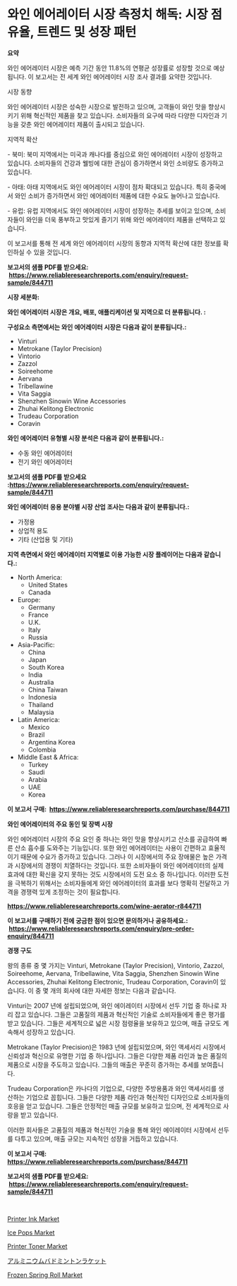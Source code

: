 <p><h1>와인 에어레이터 시장 측정치 해독: 시장 점유율, 트렌드 및 성장 패턴</h1></p><p><strong>요약</strong></p>
<p><p>와인 에어레이터 시장은 예측 기간 동안 11.8%의 연평균 성장률로 성장할 것으로 예상됩니다. 이 보고서는 전 세계 와인 에어레이터 시장 조사 결과를 요약한 것입니다.</p><p>시장 동향</p><p>와인 에어레이터 시장은 성숙한 시장으로 발전하고 있으며, 고객들이 와인 맛을 향상시키기 위해 혁신적인 제품을 찾고 있습니다. 소비자들의 요구에 따라 다양한 디자인과 기능을 갖춘 와인 에어레이터 제품이 출시되고 있습니다.</p><p>지역적 확산</p><p>- 북미: 북미 지역에서는 미국과 캐나다를 중심으로 와인 에어레이터 시장이 성장하고 있습니다. 소비자들의 건강과 웰빙에 대한 관심이 증가하면서 와인 소비량도 증가하고 있습니다.</p><p>- 아태: 아태 지역에서도 와인 에어레이터 시장이 점차 확대되고 있습니다. 특히 중국에서 와인 소비가 증가하면서 와인 에어레이터 제품에 대한 수요도 늘어나고 있습니다.</p><p>- 유럽: 유럽 지역에서도 와인 에어레이터 시장이 성장하는 추세를 보이고 있으며, 소비자들이 와인을 더욱 풍부하고 맛있게 즐기기 위해 와인 에어레이터 제품을 선택하고 있습니다.</p><p>이 보고서를 통해 전 세계 와인 에어레이터 시장의 동향과 지역적 확산에 대한 정보를 확인하실 수 있을 것입니다.</p></p>
<p><strong>보고서의 샘플 PDF를 받으세요: &nbsp;<a href="https://www.reliableresearchreports.com/enquiry/request-sample/844711">https://www.reliableresearchreports.com/enquiry/request-sample/844711</a></strong></p>
<p><strong>시장 세분화:</strong></p>
<p><strong> 와인 에어레이터 시장은 개요, 배포, 애플리케이션 및 지역으로 더 분류됩니다. :</strong></p>
<p><strong>구성요소 측면에서는 와인 에어레이터 시장은 다음과 같이 분류됩니다.:</strong></p>
<p><ul><li>Vinturi</li><li>Metrokane (Taylor Precision)</li><li>Vintorio</li><li>Zazzol</li><li>Soireehome</li><li>Aervana</li><li>Tribellawine</li><li>Vita Saggia</li><li>Shenzhen Sinowin Wine Accessories</li><li>Zhuhai Kelitong Electronic</li><li>Trudeau Corporation</li><li>Coravin</li></ul></p>
<p><strong> 와인 에어레이터 유형별 시장 분석은 다음과 같이 분류됩니다.:</strong></p>
<p><ul><li>수동 와인 에어레이터</li><li>전기 와인 에어레이터</li></ul></p>
<p><strong>보고서의 샘플 PDF를 받으세요 :<a href="https://www.reliableresearchreports.com/enquiry/request-sample/844711">https://www.reliableresearchreports.com/enquiry/request-sample/844711</a></strong></p>
<p><strong> 와인 에어레이터 응용 분야별 시장 산업 조사는 다음과 같이 분류됩니다.:</strong></p>
<p><ul><li>가정용</li><li>상업적 용도</li><li>기타 (산업용 및 기타)</li></ul></p>
<p><strong>지역 측면에서 와인 에어레이터 지역별로 이용 가능한 시장 플레이어는 다음과 같습니다.:</strong></p>
<p><ul>
    <li>
        North America:
        <ul>
            <li>United States</li>
            <li>Canada</li>
        </ul>
    </li>
    <li>
        Europe:
        <ul>
            <li>Germany</li>
            <li>France</li>
            <li>U.K.</li>
            <li>Italy</li>
            <li>Russia</li>
        </ul>
    </li>
    <li>
        Asia-Pacific:
        <ul>
            <li>China</li>
            <li>Japan</li>
            <li>South Korea</li>
            <li>India</li>
            <li>Australia</li>
            <li>China Taiwan</li>
            <li>Indonesia</li>
            <li>Thailand</li>
            <li>Malaysia</li>
        </ul>
    </li>
    <li>
        Latin America:
        <ul>
            <li>Mexico</li>
            <li>Brazil</li>
            <li>Argentina Korea</li>
            <li>Colombia</li>
        </ul>
    </li>
    <li>
        Middle East & Africa:
        <ul>
            <li>Turkey</li>
            <li>Saudi</li>
            <li>Arabia</li>
            <li>UAE</li>
            <li>Korea</li>
        </ul>
    </li>
    </ul></p>
<p><strong>이 보고서 구매: &nbsp;<a href="https://www.reliableresearchreports.com/purchase/844711">https://www.reliableresearchreports.com/purchase/844711</a></strong></p>
<p><strong>와인 에어레이터의 주요 동인 및 장벽 시장</strong></p>
<p><p>와인 에어레이터 시장의 주요 요인 중 하나는 와인 맛을 향상시키고 산소를 공급하여 빠른 산소 흡수를 도와주는 기능입니다. 또한 와인 에어레이터는 사용이 간편하고 효율적이기 때문에 수요가 증가하고 있습니다. 그러나 이 시장에서의 주요 장애물은 높은 가격과 시장에서의 경쟁이 치열하다는 것입니다. 또한 소비자들이 와인 에어레이터의 실제 효과에 대한 확신을 갖지 못하는 것도 시장에서의 도전 요소 중 하나입니다. 이러한 도전을 극복하기 위해서는 소비자들에게 와인 에어레이터의 효과를 보다 명확히 전달하고 가격을 경쟁력 있게 조정하는 것이 필요합니다.</p></p>
<p><strong><a href="https://www.reliableresearchreports.com/wine-aerator-r844711">https://www.reliableresearchreports.com/wine-aerator-r844711</a></strong></p>
<p><strong>이 보고서를 구매하기 전에 궁금한 점이 있으면 문의하거나 공유하세요.: &nbsp;<a href="https://www.reliableresearchreports.com/enquiry/pre-order-enquiry/844711">https://www.reliableresearchreports.com/enquiry/pre-order-enquiry/844711</a></strong></p>
<p><strong>경쟁 구도</strong></p>
<p><p>왕의 종류 중 몇 가지는 Vinturi, Metrokane (Taylor Precision), Vintorio, Zazzol, Soireehome, Aervana, Tribellawine, Vita Saggia, Shenzhen Sinowin Wine Accessories, Zhuhai Kelitong Electronic, Trudeau Corporation, Coravin이 있습니다. 이 중 몇 개의 회사에 대한 자세한 정보는 다음과 같습니다.</p><p>Vinturi는 2007 년에 설립되었으며, 와인 에이레이터 시장에서 선두 기업 중 하나로 자리 잡고 있습니다. 그들은 고품질의 제품과 혁신적인 기술로 소비자들에게 좋은 평가를 받고 있습니다. 그들은 세계적으로 넓은 시장 점령율을 보유하고 있으며, 매출 규모도 계속해서 성장하고 있습니다.</p><p>Metrokane (Taylor Precision)은 1983 년에 설립되었으며, 와인 액세서리 시장에서 신뢰성과 혁신으로 유명한 기업 중 하나입니다. 그들은 다양한 제품 라인과 높은 품질의 제품으로 시장을 주도하고 있습니다. 그들의 매출은 꾸준히 증가하는 추세를 보여줍니다.</p><p>Trudeau Corporation은 카나다의 기업으로, 다양한 주방용품과 와인 액세서리를 생산하는 기업으로 꼽힙니다. 그들은 다양한 제품 라인과 혁신적인 디자인으로 소비자들의 호응을 얻고 있습니다. 그들은 안정적인 매출 규모를 보유하고 있으며, 전 세계적으로 사랑을 받고 있습니다.</p><p>이러한 회사들은 고품질의 제품과 혁신적인 기술을 통해 와인 에이레이터 시장에서 선두를 다투고 있으며, 매출 규모는 지속적인 성장을 거듭하고 있습니다.</p></p>
<p><strong>이 보고서 구매: &nbsp; <a href="https://www.reliableresearchreports.com/purchase/844711">https://www.reliableresearchreports.com/purchase/844711</a></strong></p>
<p><strong>보고서의 샘플 PDF를 받으세요: &nbsp;<a href="https://www.reliableresearchreports.com/enquiry/request-sample/844711">https://www.reliableresearchreports.com/enquiry/request-sample/844711</a></strong><strong></strong></p>
<p>&nbsp;</p>
<p><p><a href="https://issuu.com/reportprime-2/docs/printer-ink-market-size-2030.pptx">Printer Ink Market</a></p><p><a href="https://github.com/abdelrhmankishk22/Market-Research-Report-List-3/blob/main/ice-pops-market.md">Ice Pops Market</a></p><p><a href="https://issuu.com/reportprime-2/docs/printer-toner-market-size-2030.pptx">Printer Toner Market</a></p><p><a href="https://github.com/lrlmopnhwd79300/Market-Research-Report-List-1/blob/main/712717418780.md">アルミニウムバドミントンラケット</a></p><p><a href="https://github.com/joannagoyvaerts/Market-Research-Report-List-2/blob/main/frozen-spring-roll-market.md">Frozen Spring Roll Market</a></p></p>
